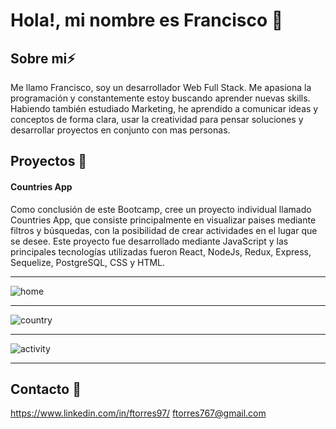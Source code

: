 # Hola!, mi nombre es Francisco 👋


## Sobre mi⚡

Me llamo Francisco, soy un desarrollador Web Full Stack. Me apasiona la programación y constantemente estoy buscando aprender nuevas skills.
Habiendo también estudiado Marketing, he aprendido a comunicar ideas y conceptos de forma clara, usar la creatividad para pensar soluciones y desarrollar proyectos en conjunto con mas personas.

## Proyectos 🚀
#### Countries App
Como conclusión de este Bootcamp, cree un proyecto individual llamado Countries App, que consiste principalmente en visualizar paises mediante filtros y búsquedas, con la posibilidad de crear actividades en el lugar que se desee.
Este proyecto fue desarrollado mediante JavaScript y las principales tecnologías utilizadas fueron React, NodeJs, Redux, Express, Sequelize, PostgreSQL, CSS y HTML.

<hr>

![home](https://user-images.githubusercontent.com/81096381/134931480-3c4811d6-ea42-4176-9015-b678e831eae7.png)

<hr>
 
![country](https://user-images.githubusercontent.com/81096381/134931297-985878c2-2c05-4eb2-bdf0-058914904f40.png)

<hr>

![activity](https://user-images.githubusercontent.com/81096381/134931557-c7a7484c-2510-4bd3-9795-bd1dbfb2fa2d.png)

<hr>


## Contacto 📌
https://www.linkedin.com/in/ftorres97/
ftorres767@gmail.com

